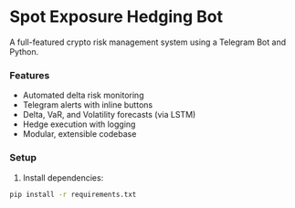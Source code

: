 # Spot Exposure Hedging Bot

A full-featured crypto risk management system using a Telegram Bot and Python.

### Features
- Automated delta risk monitoring
- Telegram alerts with inline buttons
- Delta, VaR, and Volatility forecasts (via LSTM)
- Hedge execution with logging
- Modular, extensible codebase

### Setup
1. Install dependencies:
```bash
pip install -r requirements.txt
